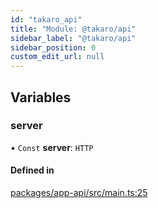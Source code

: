 ```yaml
---
id: "takaro_api"
title: "Module: @takaro/api"
sidebar_label: "@takaro/api"
sidebar_position: 0
custom_edit_url: null
---
```


## Variables

### server

• `Const` **server**: `HTTP`

#### Defined in

[packages/app-api/src/main.ts:25](https://github.com/niekcandaele/Takaro/blob/91fb19b/packages/app-api/src/main.ts#L25)
